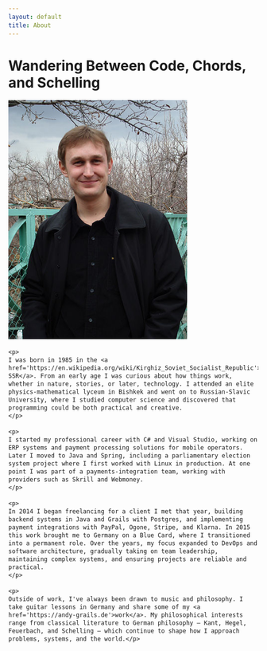 ```yaml
---
layout: default
title: About
---
```


<div class="page-header">
    <h1 class="page-title">Wandering Between Code, Chords, and Schelling</h1>
</div>

<div class="page-content">
    <img src="/assets/images/me_young.jpg" alt="Andrej in younger years" class="about-photo" onerror="this.style.display='none'">
    
    <p>
    I was born in 1985 in the <a href='https://en.wikipedia.org/wiki/Kirghiz_Soviet_Socialist_Republic'>Kirghiz SSR</a>. From an early age I was curious about how things work, whether in nature, stories, or later, technology. I attended an elite physics-mathematical lyceum in Bishkek and went on to Russian-Slavic University, where I studied computer science and discovered that programming could be both practical and creative.
    </p>

    <p>
    I started my professional career with C# and Visual Studio, working on ERP systems and payment processing solutions for mobile operators. Later I moved to Java and Spring, including a parliamentary election system project where I first worked with Linux in production. At one point I was part of a payments-integration team, working with providers such as Skrill and Webmoney.
    </p>

    <p>
    In 2014 I began freelancing for a client I met that year, building backend systems in Java and Grails with Postgres, and implementing payment integrations with PayPal, Ogone, Stripe, and Klarna. In 2015 this work brought me to Germany on a Blue Card, where I transitioned into a permanent role. Over the years, my focus expanded to DevOps and software architecture, gradually taking on team leadership, maintaining complex systems, and ensuring projects are reliable and practical.
    </p>

    <p>
    Outside of work, I've always been drawn to music and philosophy. I take guitar lessons in Germany and share some of my <a href='https://andy-grails.de'>work</a>. My philosophical interests range from classical literature to German philosophy — Kant, Hegel, Feuerbach, and Schelling — which continue to shape how I approach problems, systems, and the world.</p>

</div>
